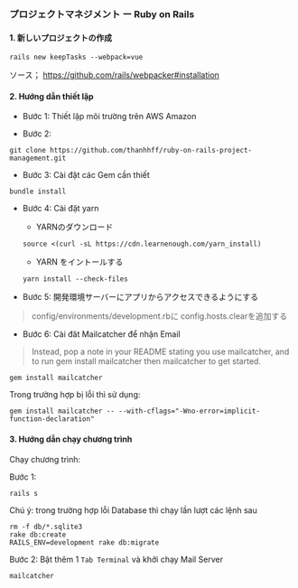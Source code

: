 ### プロジェクトマネジメント ー Ruby on Rails 

#### 1. 新しいプロジェクトの作成

```
rails new keepTasks --webpack=vue
```

ソース； https://github.com/rails/webpacker#installation

#### 2. Hướng dẫn thiết lập  

- Bước 1: Thiết lập môi trường trên AWS Amazon 

- Bước 2:
```
git clone https://github.com/thanhhff/ruby-on-rails-project-management.git
```

- Bước 3: Cài đặt các Gem cần thiết
```
bundle install
```

- Bước 4: Cài đặt yarn 

    - YARNのダウンロード
    ```
    source <(curl -sL https://cdn.learnenough.com/yarn_install)
    ```
  
    - YARN をイントールする
    ```
    yarn install --check-files
    ```

- Bước 5: 開発環境サーバーにアプリからアクセスできるようにする

> config/environments/development.rbに config.hosts.clearを追加する

- Bước 6: Cài đăt Mailcatcher để nhận Email 

> Instead, pop a note in your README stating you use mailcatcher, and to run gem install mailcatcher then mailcatcher to get started.

```
gem install mailcatcher
```

Trong trường hợp bị lỗi thì sử dụng:
```
gem install mailcatcher -- --with-cflags="-Wno-error=implicit-function-declaration"
```

#### 3. Hướng dẫn chạy chương trình 

Chạy chương trình:

Bước 1:
```
rails s 
```

Chú ý: trong trường hợp lỗi Database thì chạy lần lượt các lệnh sau
```
rm -f db/*.sqlite3
rake db:create
RAILS_ENV=development rake db:migrate
```

Bước 2: Bật thêm 1 `Tab Terminal` và khởi chạy Mail Server

```
mailcatcher
```